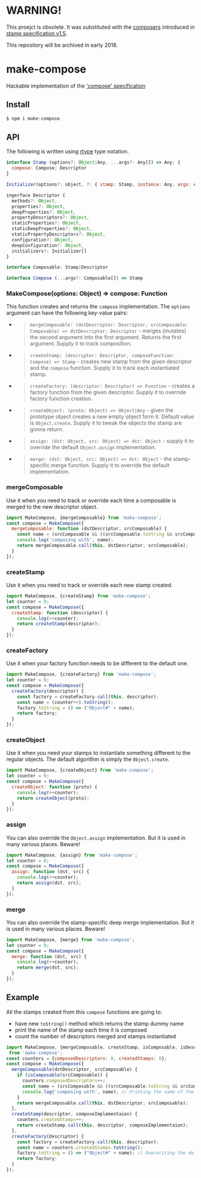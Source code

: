 # WARNING!
This proejct is obsolete. It was substituted with the [composers](https://medium.com/@koresar/fun-with-stamps-episode-11-interfering-composition-7abc44ac1f99) introduced in [stamp specification v1.5](https://github.com/stampit-org/stamp-specification/releases/tag/v1.5.1).

This repository will be archived in early 2018.

# make-compose
Hackable implementation of the ['compose' specification](https://github.com/stampit-org/stamp-specification)

## Install

```sh
$ npm i make-compose
```

## API

The following is written using [rtype](https://github.com/ericelliott/rtype) type notation.

```js
interface Stamp (options?: Object|Any, ...args?: Any[]) => Any; {
  compose: Compose; Descriptor
}

Initializer(options?: object, ?: { stamp: Stamp, instance: Any, args: Any[] }) => instance: Void|Any

ingerface Descriptor {
  methods?: Object,
  properties?: Object,
  deepProperties?: Object,
  propertyDescriptors?: Object,
  staticProperties?: Object,
  staticDeepProperties?: Object,
  staticPropertyDescriptors?: Object,
  configuration?: Object,
  deepConfiguration?: Object,
  initializers?: Initializer[]
}

interface Composable: Stamp|Descriptor

interface Compose (...args?: Composable[]) => Stamp
```

### MakeCompose(options: Object) => compose: Function

This function creates and returns the `compose` implementation. The `options` argument can have the following key-value pairs:
* > `mergeComposable: (dstDescriptor: Descriptor, srcComposable: Composable) => dstDescriptor: Descriptor` - merges (mutates) the second argument into the first argument. Returns the first argument. Supply it to track composition.
* > `createStamp: (descriptor: Descriptor, composeFunction: Compose) => Stamp` - creates new stamp from the given descriptor and the `compose` function. Supply it to track each instantiated stamp.
* > `createFactory: (descriptor: Descriptor) => Function` - creates a factory function from the given descriptor. Supply it to override factory function creation.
* > `createObject: (proto: Object) => Object|Any` - given the prototype object creates a new empty object form it. Default value is `Object.create`. Supply it to tweak the objects the stamp are gonna return. 
* > `assign: (dst: Object, src: Object) => dst: Object` - supply it to override the default `Object.assign` implementation.
* > `merge: (dst: Object, src: Object) => dst: Object` - the stamp-specific merge function. Supply it to override the default implementation. 

### mergeComposable

Use it when you need to track or override each time a composable is merged to the new descriptor object.

```js
import MakeCompose, {mergeComposable} from 'make-compose';
const compose = MakeCompose({
  mergeComposable: function (dstDescriptor, srcComposable) {
    const name = (srcComposable && ((srcComposable.toString && srcComposable.toString()) || srcComposable.name));
    console.log('composing with', name);
    return mergeComposable.call(this, dstDescriptor, srcComposable);
  }
});
```

### createStamp

Use it when you need to track or override each new stamp created.

```js
import MakeCompose, {createStamp} from 'make-compose';
let counter = 0;
const compose = MakeCompose({
  createStamp: function (descriptor) {
    console.log(++counter);
    return createStamp(descriptor);
  }
});
```

### createFactory

Use it when your factory function needs to be different to the default one.

```js
import MakeCompose, {createFactory} from 'make-compose';
let counter = 0;
const compose = MakeCompose({
  createFactory(descriptor) {
    const factory = createFactory.call(this, descriptor);
    const name = (counter++).toString();
    factory.toString = () => ("Object#" + name);
    return factory;
  }
});
```

### createObject

Use it when you need your stamps to instantiate something different to the regular objects. The default algorithm is simply the `Object.create`.

```js
import MakeCompose, {createObject} from 'make-compose';
let counter = 0;
const compose = MakeCompose({
  createObject: function (proto) {
    console.log(++counter);
    return createObject(proto);
  }
});
```

### assign

You can also override the `Object.assign` implementation. But it is used in many various places. Beware!

```js
import MakeCompose, {assign} from 'make-compose';
let counter = 0;
const compose = MakeCompose({
  assign: function (dst, src) {
    console.log(++counter);
    return assign(dst, src);
  }
});
```

### merge

You can also override the stamp-specific deep merge implementation. But it is used in many various places. Beware!

```js
import MakeCompose, {merge} from 'make-compose';
let counter = 0;
const compose = MakeCompose({
  merge: function (dst, src) {
    console.log(++counter);
    return merge(dst, src);
  }
});
```

## Example

All the stamps created from this `compose` functions are going to:
* have new `toString()` method which returns the stamp dummy name
* print the name of the stamp each time it is composed
* count the number of descriptors merged and stamps instantiated

```js
import MakeCompose, {mergeComposable, createStamp, isComposable, isDescriptor}
 from 'make-compose';
const counters = {composedDescriptors: 0, createdStamps: 0};
const compose = MakeCompose({
  mergeComposable(dstDescriptor, srcComposable) {
    if (isComposable(srcComposable)) {
      counters.composedDescriptors++;
      const name = (srcComposable && ((srcComposable.toString && srcComposable.toString()) || srcComposable.name));
      console.log('composing with', name); // Printing the name of the stamp.
    }
    return mergeComposable.call(this, dstDescriptor, srcComposable);
  },
  createStamp(descriptor, composeImplementaion) {
    counters.createdStamps++;
    return createStamp.call(this, descriptor, composeImplementaion);
  },
  createFactory(descriptor) {
    const factory = createFactory.call(this, descriptor);
    const name = counters.createdStamps.toString();
    factory.toString = () => ("Object#" + name); // Overwriting the default JavaScript "toString"
    return factory;
  }
});
```
